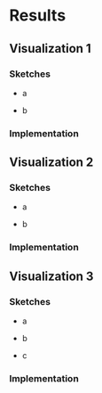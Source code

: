 # Results

## Visualization 1
### Sketches
- a 

- b
### Implementation

## Visualization 2
### Sketches
- a 
    
- b
### Implementation

## Visualization 3
### Sketches
- a 
    
- b

- c
### Implementation
